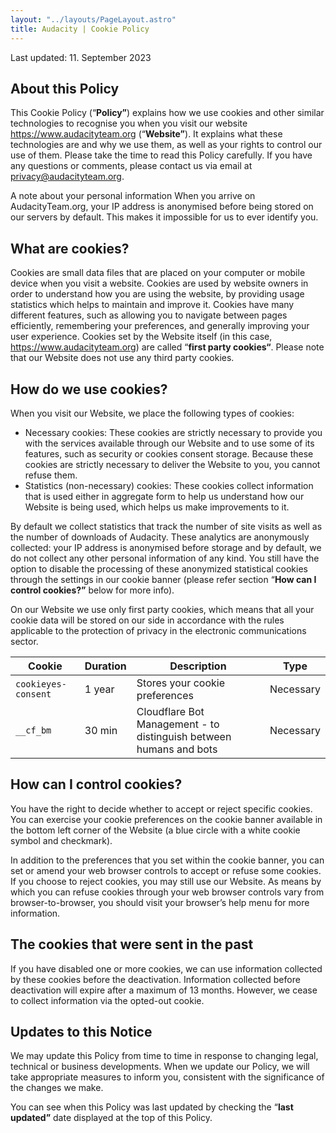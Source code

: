 ```yaml
---
layout: "../layouts/PageLayout.astro"
title: Audacity | Cookie Policy
---
```


Last updated: 11. September 2023
## About this Policy

This Cookie Policy (“**Policy”**) explains how we use cookies and other similar technologies to recognise you when you visit our website https://www.audacityteam.org (“**Website”**). It explains what these technologies are and why we use them, as well as your rights to control our use of them.
Please take the time to read this Policy carefully. If you have any questions or comments, please contact us via email at privacy@audacityteam.org.

A note about your personal information
When you arrive on AudacityTeam.org, your IP address is anonymised before being stored on our servers by default. This makes it impossible for us to ever identify you.

## What are cookies?
Cookies are small data files that are placed on your computer or mobile device when you visit a website. Cookies are used by website owners in order to understand how you are using the website, by providing usage statistics which helps to maintain and improve it.
Cookies have many different features, such as allowing you to navigate between pages efficiently, remembering your preferences, and generally improving your user experience.
Cookies set by the Website itself (in this case, https://www.audacityteam.org) are called “**first party cookies“**. Please note that our Website does not use any third party cookies.

## How do we use cookies?
When you visit our Website, we place the following types of cookies:
* Necessary cookies: These cookies are strictly necessary to provide you with the services available through our Website and to use some of its features, such as security or cookies consent storage. Because these cookies are strictly necessary to deliver the Website to you, you cannot refuse them.
* Statistics (non-necessary) cookies: These cookies collect information that is used either in aggregate form to help us understand how our Website is being used, which helps us make improvements to it.

By default we collect statistics that track the number of site visits as well as the number of downloads of Audacity. These analytics are anonymously collected: your IP address is anonymised before storage and by default, we do not collect any other personal information of any kind. You still have the option to disable the processing of these anonymized statistical cookies through the settings in our cookie banner (please refer section “**How can I control cookies?”** below for more info).

On our Website we use only first party cookies, which means that all your cookie data will be stored on our side in accordance with the rules applicable to the protection of privacy in the electronic communications sector.



|Cookie|Duration|Description|Type
|------|--------|-----------|---------|
|`cookieyes-consent`|1 year|Stores your cookie preferences|Necessary| 
|`__cf_bm`|30 min|Cloudflare Bot Management - to distinguish between humans and bots|Necessary|


## How can I control cookies?
You have the right to decide whether to accept or reject specific cookies. You can exercise your cookie preferences on the cookie banner available in the bottom left corner of the Website (a blue circle with a white cookie symbol and checkmark).

In addition to the preferences that you set within the cookie banner, you can set or amend your web browser controls to accept or refuse some cookies. If you choose to reject cookies, you may still use our Website. As means by which you can refuse cookies through your web browser controls vary from browser-to-browser, you should visit your browser’s help menu for more information.

## The cookies that were sent in the past
If you have disabled one or more cookies, we can use information collected by these cookies before the deactivation. Information collected before deactivation will expire after a maximum of 13 months. However, we cease to collect information via the opted-out cookie.

## Updates to this Notice
We may update this Policy from time to time in response to changing legal, technical or business developments. When we update our Policy, we will take appropriate measures to inform you, consistent with the significance of the changes we make.

You can see when this Policy was last updated by checking the “**last updated”** date displayed at the top of this Policy.